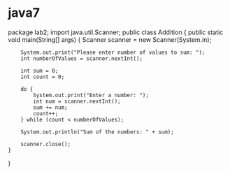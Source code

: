 # java7
package lab2;
import java.util.Scanner;
public class Addition {
    public static void main(String[] args) {
        Scanner scanner = new Scanner(System.in);

        System.out.print("Please enter number of values to sum: ");
        int numberOfValues = scanner.nextInt();

        int sum = 0;
        int count = 0;

        do {
            System.out.print("Enter a number: ");
            int num = scanner.nextInt();
            sum += num;
            count++;
        } while (count < numberOfValues);

        System.out.println("Sum of the numbers: " + sum);

        scanner.close();
    }
}
